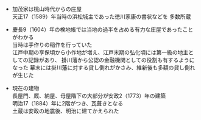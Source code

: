 - 加茂家は桃山時代からの庄屋  
天正17（1589）年当時の浜松城主であった徳川家康の書状などを
多数所蔵

- 慶長9（1604）年の検地帳では当地の過半を占める有力な庄屋であったことがわかる  
当時は手作りの稲作を行っていた  
江戸中期の享保頃から小作地が増え、江戸末期の弘化頃には第一級の地主としての記録があり、
掛川藩から公認の金融機関としての役割も有するようになった
幕末には掛川藩に対する貸し倒れがかさみ、維新後も多額の貸し倒れが生じた

- 現在の建物  
長屋門、厩、納屋、母屋階下の大部分が安政2（1773）年の建築  
明治17（1884）年に2階がつき、瓦葺きとなる  
土蔵は安政の地震後、明治に建てかえられた
